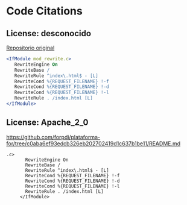 # Code Citations

## License: desconocido

[Repositorio original](https://github.com/redbrick/docs-old/tree/4a534d24049a12d9e7a21bb3dc09bb1408c80ffd/docs/web/website.md)

```apache
<IfModule mod_rewrite.c>
   RewriteEngine On
   RewriteBase /
   RewriteRule ^index\.html$ - [L]
   RewriteCond %{REQUEST_FILENAME} !-f
   RewriteCond %{REQUEST_FILENAME} !-d
   RewriteCond %{REQUEST_FILENAME} !-l
   RewriteRule . /index.html [L]
</IfModule>
```


## License: Apache_2_0
https://github.com/forpdi/plataforma-for/tree/c0aba6ef93edcb326eb202702419d1c637b1be11/README.md

```
.c>
       RewriteEngine On
       RewriteBase /
       RewriteRule ^index\.html$ - [L]
       RewriteCond %{REQUEST_FILENAME} !-f
       RewriteCond %{REQUEST_FILENAME} !-d
       RewriteCond %{REQUEST_FILENAME} !-l
       RewriteRule . /index.html [L]
     </IfModule>
```


